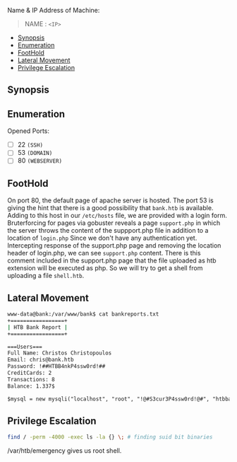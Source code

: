 Name & IP Address of Machine:
> NAME : `<IP>`
<!-- TOC -->

- [Synopsis](#synopsis)
- [Enumeration](#enumeration)
- [FootHold](#foothold)
- [Lateral Movement](#lateral-movement)
- [Privilege Escalation](#privilege-escalation)

<!-- /TOC -->



## Synopsis


## Enumeration
Opened Ports: 
- [ ] 22 `(SSH)`
- [ ] 53 `(DOMAIN)`
- [ ] 80 `(WEBSERVER)`

## FootHold
On port 80, the default page of apache server is hosted. The port 53 is giving the hint that there is a good possibility that `bank.htb` is available. Adding to this host in our `/etc/hosts` file, we are provided with a login form. Bruterforcing for pages via gobuster reveals a page `support.php` in which the server throws the content of the suppport.php file in addition to a location of `login.php` Since we don't have any authentication yet. Intercepting response of the support.php page and removing the  location header of login.php, we can see `support.php` content.
There is this comment included in the support.php page that the file uploaded as htb extension will be executed as php. So we will try to get a shell from uploading a file `shell.htb`.

## Lateral Movement

```bash
www-data@bank:/var/www/bank$ cat bankreports.txt 
+=================+
| HTB Bank Report |
+=================+

===Users===
Full Name: Christos Christopoulos
Email: chris@bank.htb
Password: !##HTBB4nkP4ssw0rd!##
CreditCards: 2
Transactions: 8
Balance: 1.337$
```
```txt
$mysql = new mysqli("localhost", "root", "!@#S3cur3P4ssw0rd!@#", "htbbank");
```


## Privilege Escalation
```bash
find / -perm -4000 -exec ls -la {} \; # finding suid bit binaries
```
/var/htb/emergency gives us root shell.


<!-- ## Thank You 
🕉️  -->


<!-- ## Tools Used.
- [ ] . -->